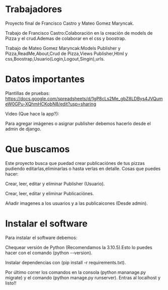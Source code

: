 # Trabajadores
Proyecto final de Francisco Castro y Mateo Gomez Maryncak.

Trabajo de Francisco Castro:Colaboración en la creación de models de Pizza y el crud.Ademas de colaborar en el css y boostrap.

Trabajo de Mateo Gomez Maryncak:Models Publisher y Pizza,ReadMe,About,Crud de Pizza,Views Publisher,Html y css,Boostrap,Usuario(Login,Logout,Singin),urls.

# Datos importantes
Plantillas de pruebas: https://docs.google.com/spreadsheets/d/1gP8cLs2Me_gbZ8LDBys4JVQumeW0GPu-XQhmHCKobN8/edit?usp=sharing

Video (Que hace la app?): 

Para agregar imágenes o asignar publisher debemos hacerlo desde el admin de django.

# Que buscamos
Este proyecto busca que puedad crear publicaciónes de tus pizzas pudiendo editarlas,eliminarlas o hasta verlas en detalle. Cosas que puedes hacer:

Crear, leer, editar y eliminar Publisher (Usuario).

Crear, leer, editar y eliminar Publicaciónes.

Añadir imagenes a los usuarios y a las publicaicones (Desde admin).

# Instalar el software
Para instalar el software debemos:

Chequear versión de Python (Recomendamos la 3.10.5).Esto lo puedes hacer con el comando (python --version).

Instalar dependencias con (pip install -r requirements.txt).

Por último correr los comandos en la consola (python mananage.py migrate) y el comando (python manage.py runserver).
Entras al localhost y listo!!
